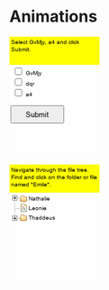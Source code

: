 # Animations

![select checkboxes](https://github.com/llm4html/llm4html/blob/main/gifs/click_checkboxes.gif)

![navigate tree](https://github.com/llm4html/llm4html/blob/main/gifs/navigate_tree.gif)

